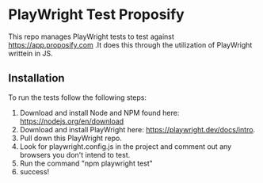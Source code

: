 # PlayWright Test Proposify
This repo manages PlayWright tests to test against https://app.proposify.com .It does this through the utilization of PlayWright writtein in JS. 

## Installation

To run the tests follow the following steps:
1) Download and install Node and NPM found here: https://nodejs.org/en/download
2) Download and install PlayWright here: https://playwright.dev/docs/intro.
3) Pull down this PlayWright repo.
4) Look for playwright.config.js in the project and comment out any browsers you don't intend to test.
5) Run the command "npm playwright test"
6) success!
